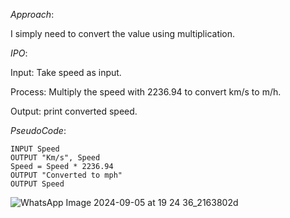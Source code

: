 *Approach*:

I simply need to convert the value using multiplication.

*IPO*:

Input: Take speed as input.

Process: Multiply the speed with 2236.94 to convert km/s to m/h.

Output: print converted speed.

*PseudoCode*:
```
INPUT Speed
OUTPUT "Km/s", Speed
Speed = Speed * 2236.94
OUTPUT "Converted to mph"
OUTPUT Speed
```
![WhatsApp Image 2024-09-05 at 19 24 36_2163802d](https://github.com/user-attachments/assets/99f033cb-889b-4012-b258-131d5ac3ddb0)
